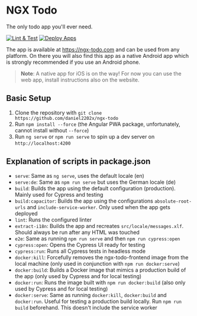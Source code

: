 # NGX Todo

The only todo app you'll ever need.

[![Lint & Test](https://github.com/daniel2202x/ngx-todo/actions/workflows/build-checks.yml/badge.svg)](https://github.com/daniel2202x/ngx-todo/actions/workflows/build-checks.yml)
[![Deploy Apps](https://github.com/daniel2202x/ngx-todo/actions/workflows/deploy-release.yml/badge.svg)](https://github.com/daniel2202x/ngx-todo/actions/workflows/deploy-release.yml)

The app is available at https://ngx-todo.com and can be used from any platform. On there you will also find this app as a native Android app which is strongly recommended if you use an Android phone.
> **Note**: A native app for iOS is on the way! For now you can use the web app, install instructions also on the website.

## Basic Setup
1. Clone the repository with `git clone https://github.com/daniel2202x/ngx-todo`
2. Run `npm install --force` (the Angular PWA package, unfortunately, cannot install without `--force`)
3. Run `ng serve` or `npm run serve` to spin up a dev server on `http://localhost:4200`

## Explanation of scripts in package.json
- `serve`: Same as `ng serve`, uses the default locale (en)
- `serve:de`: Same as `npm run serve` but uses the German locale (de)
- `build`: Builds the app using the default configuration (production). Mainly used for Cypress and testing
- `build:capacitor`: Builds the app using the configurations `absolute-root-urls` and `include-service-worker`. Only used when the app gets deployed
- `lint`: Runs the configured linter
- `extract-i18n`: Builds the app and recreates `src/locale/messages.xlf`. Should always be run after any HTML was touched
- `e2e`: Same as running `npm run serve` and then `npm run cypress:open`
- `cypress:open`: Opens the Cypress UI ready for testing
- `cypress:run`: Runs all Cypress tests in headless mode
- `docker:kill`: Forcefully removes the ngx-todo-frontend image from the local machine (only used in conjunction with `npm run docker:serve`)
- `docker:build`: Builds a Docker image that mimics a production build of the app (only used by Cypress and for local testing)
- `docker:run`: Runs the image built with `npm run docker:build` (also only used by Cypress and for local testing)
- `docker:serve`: Same as running `docker:kill`, `docker:build` and `docker:run`. Useful for testing a production build locally. Run `npm run build` beforehand. This doesn't include the service worker
